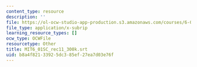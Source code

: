 ```yaml
---
content_type: resource
description: ''
file: https://ol-ocw-studio-app-production.s3.amazonaws.com/courses/6-01sc-introduction-to-electrical-engineering-and-computer-science-i-spring-2011/b8a4f82133925dc385ef27ea7d03e76f_MIT6_01SC_rec11_300k.vtt
file_type: application/x-subrip
learning_resource_types: []
ocw_type: OCWFile
resourcetype: Other
title: MIT6_01SC_rec11_300k.srt
uid: b8a4f821-3392-5dc3-85ef-27ea7d03e76f
---
```

